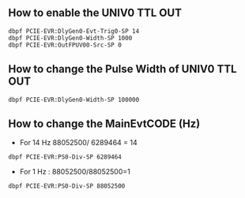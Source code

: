 

## How to enable the UNIV0 TTL OUT 
```
dbpf PCIE-EVR:DlyGen0-Evt-Trig0-SP 14
dbpf PCIE-EVR:DlyGen0-Width-SP 1000
dbpf PCIE-EVR:OutFPUV00-Src-SP 0
```

## How to change the Pulse Width of UNIV0 TTL OUT

```
dbpf PCIE-EVR:DlyGen0-Width-SP 100000
```

## How to change the MainEvtCODE (Hz)

* For 14 Hz 88052500/ 6289464 = 14
```
dbpf PCIE-EVR:PS0-Div-SP 6289464
```

* For 1 Hz : 88052500/88052500=1
```
dbpf PCIE-EVR:PS0-Div-SP 88052500
```
